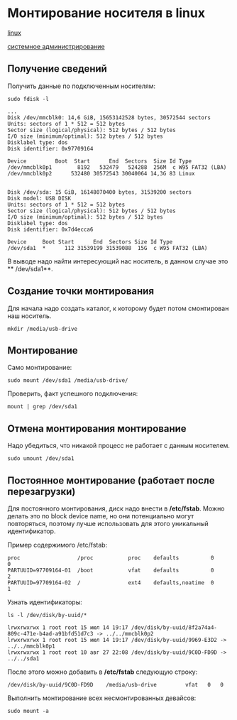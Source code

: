 # Монтирование носителя в linux

[linux](./meta_linux.md)

[системное администрирование](./meta_sistemnoe_administrirovanie.md)

## Получение сведений

Получить данные по подключенным носителям:

```shell
sudo fdisk -l
```

```shell
...
Disk /dev/mmcblk0: 14,6 GiB, 15653142528 bytes, 30572544 sectors        
Units: sectors of 1 * 512 = 512 bytes                                   
Sector size (logical/physical): 512 bytes / 512 bytes                   
I/O size (minimum/optimal): 512 bytes / 512 bytes                       
Disklabel type: dos                                                     
Disk identifier: 0x97709164                                             
                                                                        
Device         Boot  Start      End  Sectors  Size Id Type              
/dev/mmcblk0p1        8192   532479   524288  256M  c W95 FAT32 (LBA)   
/dev/mmcblk0p2      532480 30572543 30040064 14,3G 83 Linux             
                                                                        
                                                                        
Disk /dev/sda: 15 GiB, 16148070400 bytes, 31539200 sectors              
Disk model: USB DISK                                                    
Units: sectors of 1 * 512 = 512 bytes                                   
Sector size (logical/physical): 512 bytes / 512 bytes                   
I/O size (minimum/optimal): 512 bytes / 512 bytes                       
Disklabel type: dos                                                     
Disk identifier: 0x7d4ecca6                                             
                                                                        
Device     Boot Start      End  Sectors Size Id Type                    
/dev/sda1  *      112 31539199 31539088  15G  c W95 FAT32 (LBA)         
```

В выводе надо найти интересующий нас носитель, в данном случае это **
/dev/sda1**.

## Создание точки монтирования

Для начала надо создать каталог, к которому будет потом смонтирован наш
носитель.

```shell
mkdir /media/usb-drive
```

## Монтирование

Само монтирование:

```shell
sudo mount /dev/sda1 /media/usb-drive/
```

Проверить, факт успешного подключения:

```shell
mount | grep /dev/sda1
```

## Отмена монтирования монтирование

Надо убедиться, что никакой процесс не работает с данным носителем.

```shell
sudo umount /dev/sda1
```

## Постоянное монтирование (работает после перезагрузки)

Для постоянного монтирования, диск надо внести в **/etc/fstab**. Можно делать
это по block device name, но они потенциально могут повторяться, поэтому лучше
использовать для этого уникальный идентификатор.

Пример содержимого /etc/fstab:
```shell
proc                  /proc           proc    defaults          0       0
PARTUUID=97709164-01  /boot           vfat    defaults          0       2
PARTUUID=97709164-02  /               ext4    defaults,noatime  0       1
```

Узнать идентификаторы:
```shell
ls -l /dev/disk/by-uuid/*
```

```shell
lrwxrwxrwx 1 root root 15 июл 14 19:17 /dev/disk/by-uuid/8f2a74a4-809c-471e-b4ad-a91bfd51d7c3 -> ../../mmcblk0p2
lrwxrwxrwx 1 root root 15 июл 14 19:17 /dev/disk/by-uuid/9969-E3D2 -> ../../mmcblk0p1
lrwxrwxrwx 1 root root 10 авг 27 22:08 /dev/disk/by-uuid/9C0D-FD9D -> ../../sda1
```

После этого можно добавить в **/etc/fstab** следующую строку:
```shell
/dev/disk/by-uuid/9C0D-FD9D    /media/usb-drive         vfat   0   0
```

Выполнить монтирование всех несмонтированных девайсов:
```shell
sudo mount -a
```
